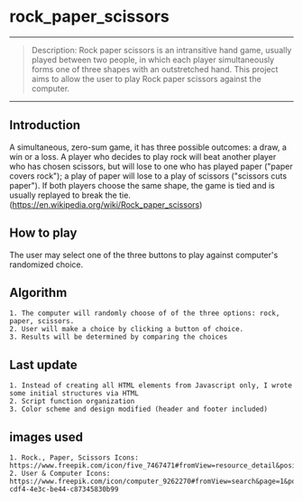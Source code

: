 # rock_paper_scissors

---
> Description: Rock paper scissors is an intransitive hand game, usually played between two people, in which each player simultaneously forms one of three shapes with an outstretched hand. This project aims to allow the user to play Rock paper scissors against the computer. 
---

## Introduction 
A simultaneous, zero-sum game, it has three possible outcomes: a draw, a win or a loss. A player who decides to play rock will beat another player who has chosen scissors, but will lose to one who has played paper ("paper covers rock"); a play of paper will lose to a play of scissors ("scissors cuts paper"). If both players choose the same shape, the game is tied and is usually replayed to break the tie. (https://en.wikipedia.org/wiki/Rock_paper_scissors)

## How to play
The user may select one of the three buttons to play against computer's randomized choice. 

## Algorithm 

    1. The computer will randomly choose of of the three options: rock, paper, scissors. 
    2. User will make a choice by clicking a button of choice.
    3. Results will be determined by comparing the choices

## Last update
    1. Instead of creating all HTML elements from Javascript only, I wrote some initial structures via HTML
    2. Script function organization 
    3. Color scheme and design modified (header and footer included)

## images used
    1. Rock., Paper, Scissors Icons: https://www.freepik.com/icon/five_7467471#fromView=resource_detail&position=0
    2. User & Computer Icons: https://www.freepik.com/icon/computer_9262270#fromView=search&page=1&position=84&uuid=b4d1ab2a-cdf4-4e3c-be44-c87345830b99


